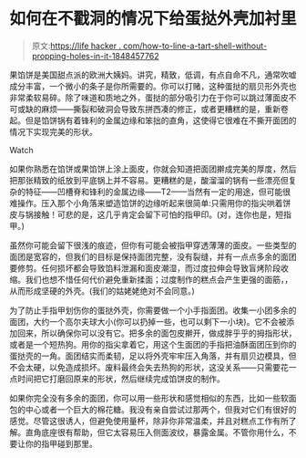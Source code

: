 # 如何在不戳洞的情况下给蛋挞外壳加衬里

> 原文:[https://life hacker . com/how-to-line-a-tart-shell-without-propping-holes-in-it-1848457762](https://lifehacker.com/how-to-line-a-tart-shell-without-poking-holes-in-it-1848457762)

果馅饼是美国甜点派的欧洲大姨妈。讲究，精致，低调，有点自命不凡，通常吹嘘成分丰富，一个微小的条子是你所需要的。你可以打赌，这种蛋挞的扇贝形外壳也非常柔软易碎。除了味道和质地之外，蛋挞的部分吸引力在于你可以跳过薄面皮不可或缺的麻烦——撕裂和破洞会导致东拼西凑的修正，或者更糟糕的是，重新卷起。但是馅饼锅有着锋利的金属边缘和笨拙的直角，这使得它很难在不撕开面团的情况下实现完美的形状。

Watch

如果你熟悉在馅饼或果馅饼上涂上面皮，你就会知道把面团擀成完美的厚度，然后把那张精致的纸放到平底锅上并不容易。更糟糕的是，酸溜溜的锅有一些漂亮但复杂的特征——凹槽脊和锋利的金属边缘——T2——当然有一定的用途，但可能很难操作。压入那个小角落来塑造馅饼的边缘听起来很简单:只需用你的指尖哄着饼皮与锅接触！可悲的是，这几乎肯定会留下可怕的指甲印。(对，连你也是，短指甲。)

虽然你可能会留下很浅的痕迹，但你有可能会被指甲穿透薄薄的面皮。一些类型的面团是宽容的，但我们的目标是保持面团完整，没有裂缝，并有一点点多余的面团要修剪。任何损坏都会导致馅料泄漏和面皮潮湿，而过度拉伸会导致盲烤阶段收缩。我们也想不惜任何代价避免重新揉面；过度制作的糕点会产生更强的面筋，，从而形成坚硬的外壳。(我们的姑姥姥绝对不会同意。)

为了防止手指甲划伤你的蛋挞外壳，你需要做一个小手指面团。收集一小团多余的面团，大约一个高尔夫球大小(你可以扔掉一些，也可以剩下一小块)。它不会被添加回来，所以确保你可以没有它。把多余的面包皮擀开，做成胖乎乎的拇指形状，或者是一个短热狗。用你的指尖拿着它，用这个生面团的手指把油酥面团压到你的蛋挞壳的一角。面团结实而柔韧，足以将外壳牢牢压入角落，并有扇贝边模具，但不会太硬，以免造成损坏。废料最终会失去热狗的形状，这没关系——只需要花一点时间把它打磨回原来的形状，然后继续完成馅饼皮的制作。

如果你完全没有多余的面团，你可以用一些形状和感觉相似的东西，比如一些软面包的中心或者一个巨大的棉花糖。我没有亲自尝试过那两个，但我对它们有很好的感觉。尽管这很诱人，但避免使用量杯，除非你非常温柔，并且对糕点工作有所了解。直角底座很有帮助，但它太容易压入侧面波纹，暴露金属。不管你用什么，不要让你的指甲碰到那里。
